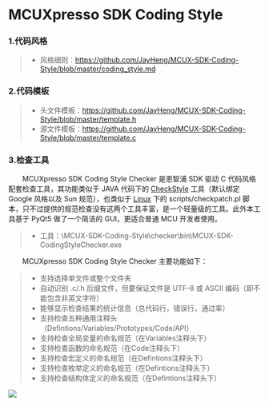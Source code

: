 # MCUXpresso SDK Coding Style

### 1.代码风格

> * 风格细则：https://github.com/JayHeng/MCUX-SDK-Coding-Style/blob/master/coding_style.md

### 2.代码模板

> * 头文件模板：https://github.com/JayHeng/MCUX-SDK-Coding-Style/blob/master/template.h
> * 源文件模板：https://github.com/JayHeng/MCUX-SDK-Coding-Style/blob/master/template.c

### 3.检查工具

　　MCUXpresso SDK Coding Style Checker 是恩智浦 SDK 驱动 C 代码风格配套检查工具，其功能类似于 JAVA 代码下的 [CheckStyle](https://github.com/checkstyle/checkstyle) 工具（默认绑定 Google 风格以及 Sun 规范），也类似于 [Linux](https://github.com/torvalds/linux) 下的 scripts/checkpatch.pl 脚本，只不过提供的规范检查没有这两个工具丰富，是一个轻量级的工具。此外本工具基于 PyQt5 做了一个简洁的 GUI，更适合普通 MCU 开发者使用。  

> * 工具：\MCUX-SDK-Coding-Style\checker\bin\MCUX-SDK-CodingStyleChecker.exe

　　MCUXpresso SDK Coding Style Checker 主要功能如下：  

> * 支持选择单文件或整个文件夹  
> * 自动识别 .c/.h 后缀文件，但要保证文件是 UTF-8 或 ASCII 编码（即不能包含非英文字符）  
> * 能够显示检查结果的统计信息（总代码行，错误行，通过率）  
> * 支持检查五种通用注释头（Defintions/Variables/Prototypes/Code/API）  
> * 支持检查全局变量的命名规范（在Variables注释头下）
> * 支持检查函数的命名规范（在Code注释头下）  
> * 支持检查宏定义的命名规范（在Defintions注释头下）  
> * 支持检查枚举定义的命名规范（在Defintions注释头下）  
> * 支持检查结构体定义的命名规范（在Defintions注释头下）  

![](http://henjay724.com/image/github/MCUXpresso-SDK-CodingStyleChecker_v0.2.PNG)


